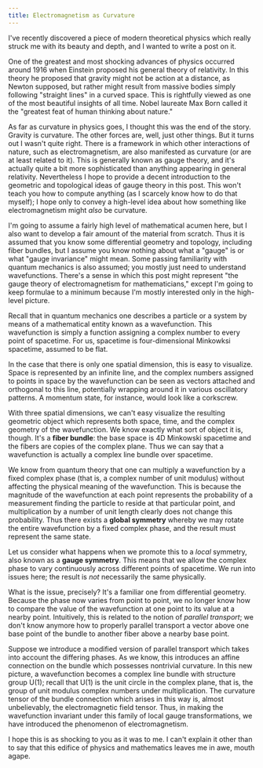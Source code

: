 ```yaml
---
title: Electromagnetism as Curvature
---
```


I've recently discovered a piece of modern theoretical physics which really struck me with its beauty and depth, and I wanted to write a post on it.

One of the greatest and most shocking advances of physics occurred around 1916 when Einstein proposed his general theory of relativity. In this theory he proposed that gravity might not be action at a distance, as Newton supposed, but rather might result from massive bodies simply following "straight lines" in a curved space. This is rightfully viewed as one of the most beautiful insights of all time. Nobel laureate Max Born called it the "greatest feat of human thinking about nature."

As far as curvature in physics goes, I thought this was the end of the story. Gravity is curvature. The other forces are, well, just other things. But it turns out I wasn't quite right. There is a framework in which other interactions of nature, such as electromagnetism, are also manifested as curvature (or are at least related to it). This is generally known as gauge theory, and it's actually quite a bit more sophisticated than anything appearing in general relativity. Nevertheless I hope to provide a decent introduction to the geometric and topological ideas of gauge theory in this post. This won't teach you how to compute anything (as I scarcely know how to do that myself); I hope only to convey a high-level idea about how something like electromagnetism might *also* be curvature.

I'm going to assume a fairly high level of mathematical acumen here, but I also want to develop a fair amount of the material from scratch. Thus it is assumed that you know some differential geometry and topology, including fiber bundles, but I assume you know nothing about what a "gauge" is or what "gauge invariance" might mean. Some passing familiarity with quantum mechanics is also assumed; you mostly just need to understand wavefunctions. There's a sense in which this post might represent "the gauge theory of electromagnetism for mathematicians," except I'm going to keep formulae to a minimum because I'm mostly interested only in the high-level picture.

Recall that in quantum mechanics one describes a particle or a system by means of a mathematical entity known as a wavefunction. This wavefunction is simply a function assigning a complex number to every point of spacetime. For us, spacetime is four-dimensional Minkowksi spacetime, assumed to be flat.

In the case that there is only one spatial dimension, this is easy to visualize. Space is represented by an infinite line, and the complex numbers assigned to points in space by the wavefunction can be seen as vectors attached and orthogonal to this line, potentially wrapping around it in various oscillatory patterns. A momentum state, for instance, would look like a corkscrew.

With three spatial dimensions, we can't easy visualize the resulting geometric object which represents both space, time, and the complex geometry of the wavefunction. We know exactly what sort of object it is, though. It's a **fiber bundle**: the base space is 4D Minkowski spacetime and the fibers are copies of the complex plane. Thus we can say that a wavefunction is actually a complex line bundle over spacetime.

We know from quantum theory that one can multiply a wavefunction by a fixed complex phase (that is, a complex number of unit modulus) without affecting the physical meaning of the wavefunction. This is because the magnitude of the wavefunction at each point represents the probability of a measurement finding the particle to reside at that particular point, and multiplication by a number of unit length clearly does not change this probability. Thus there exists a **global symmetry** whereby we may rotate the entire wavefunction by a fixed complex phase, and the result must represent the same state.

Let us consider what happens when we promote this to a *local* symmetry, also known as a **gauge symmetry**. This means that we allow the complex phase to vary continuously across different points of spacetime. We run into issues here; the result is *not* necessarily the same physically.

What is the issue, precisely? It's a familiar one from differential geometry. Because the phase now varies from point to point, we no longer know how to compare the value of the wavefunction at one point to its value at a nearby point. Intuitively, this is related to the notion of *parallel transport*; we don't know anymore how to properly parallel transport a vector above one base point of the bundle to another fiber above a nearby base point.

Suppose we introduce a modified version of parallel transport which takes into account the differing phases. As we know, this introduces an affine connection on the bundle which possesses nontrivial curvature. In this new picture, a wavefunction becomes a complex line bundle with structure group U(1); recall that U(1) is the unit circle in the complex plane, that is, the group of unit modulus complex numbers under multiplication. The curvature tensor of the bundle connection which arises in this way is, almost unbelievably, the electromagnetic field tensor. Thus, in making the wavefunction invariant under this family of local gauge transformations, we have introduced the phenomenon of electromagnetism. 

I hope this is as shocking to you as it was to me. I can't explain it other than to say that this edifice of physics and mathematics leaves me in awe, mouth agape.


